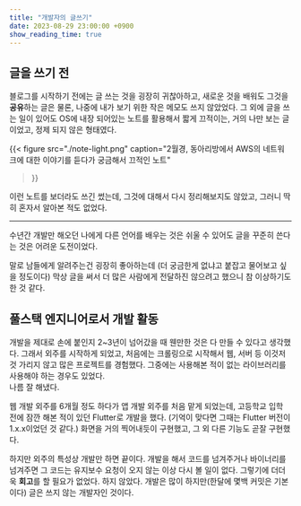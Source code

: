 ```yaml
---
title: "개발자의 글쓰기"
date: 2023-08-29 23:00:00 +0900
show_reading_time: true
---
```


## 글을 쓰기 전

블로그를 시작하기 전에는 글 쓰는 것을 굉장히 귀찮아하고,
새로운 것을 배워도 그것을 **공유**하는 글은 물론,
나중에 내가 보기 위한 작은 메모도 쓰지 않았었다.
그 외에 글을 쓰는 일이 있어도 OS에 내장 되어있는 노트를 활용해서 짧게 끄적이는,
거의 나만 보는 글이었고, 정제 되지 않은 형태였다.

{{<
  figure
  src="./note-light.png"
  caption="2월경, 동아리방에서 AWS의 네트워크에 대한 이야기를 듣다가 궁금해서 끄적인 노트"
>}}

이런 노트를 보더라도 쓰긴 썼는데, 그것에 대해서 다시 정리해보지도 않았고,
그러니 딱히 혼자서 알아본 적도 없었다.

---

수년간 개발만 해오던 나에게 다른 언어를 배우는 것은 쉬울 수 있어도
글을 꾸준히 쓴다는 것은 어려운 도전이었다.

말로 남들에게 알려주는건 굉장히 좋아하는데 (더 궁금한게 없냐고 붙잡고 물어보고 싶을 정도이다)
막상 글을 써서 더 많은 사람에게 전달하진 않으려고 했으니 참 이상하기도 한 것 같다.

## 풀스택 엔지니어로서 개발 활동

개발을 제대로 손에 붙인지 2~3년이 넘어갔을 때 웬만한 것은 다 만들 수 있다고 생각했다.
그래서 외주를 시작하게 되었고, 처음에는 크롤링으로 시작해서 웹, 서버 등
이것저것 가리지 않고 많은 프로젝트를 경험했다.
그중에는 사용해본 적이 없는 라이브러리를 사용해야 하는 경우도 있었다.  
나름 잘 해냈다.

웹 개발 외주를 6개월 정도 하다가 앱 개발 외주를 처음 맡게 되었는데,
고등학교 입학 전에 잠깐 해본 적이 있던 Flutter로 개발을 했다.
(기억이 맞다면 그때는 Flutter 버전이 1.x.x이었던 것 같다.)
화면을 거의 찍어내듯이 구현했고, 그 외 다른 기능도 곧잘 구현했다.

하지만 외주의 특성상 개발만 하면 끝이다. 개발을 해서 코드를 넘겨주거나 바이너리를 넘겨주면
그 코드는 유지보수 요청이 오지 않는 이상 다시 볼 일이 없다.
그렇기에 더더욱 **회고**를 할 필요가 없었다. 하지 않았다.
개발은 많이 하지만(한달에 몇백 커밋은 기본이다) 글은 쓰지 않는 개발자인 것이다.



